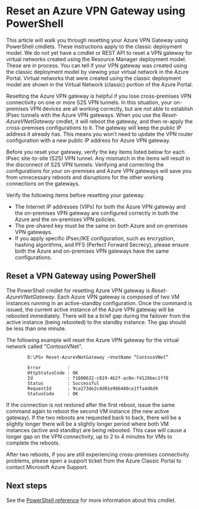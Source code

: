 <properties
   pageTitle="Reset an Azure VPN Gateway | Microsoft Azure"
   description="This article walks you through resetting your Azure VPN Gateway. The article applies to VPN gateways created using the classic deployment model."
   services="vpn-gateway"
   documentationCenter="na"
   authors="cherylmc"
   manager="carolz"
   editor=""
   tags="azure-service-management"/>

<tags
   ms.service="vpn-gateway"
   ms.devlang="na"
   ms.topic="hero-article"
   ms.tgt_pltfrm="na"
   ms.workload="infrastructure-services"
   ms.date="09/16/2015"
   ms.author="cherylmc"/>

# Reset an Azure VPN Gateway using PowerShell


This article will walk you through resetting your Azure VPN Gateway using PowerShell cmdlets. These instructions apply to the classic deployment model.  We do not yet have a cmdlet or REST API to reset a VPN gateway for virtual networks created using the Resource Manager deployment model. These are in process. You can tell if your VPN gateway was created using the classic deployment model by viewing your virtual network in the Azure Portal. Virtual networks that were created using the classic deployment model are shown in the Virtual Network (classic) portion of the Azure Portal.

Resetting the Azure VPN gateway is helpful if you lose cross-premises VPN connectivity on one or more S2S VPN tunnels. In this situation, your on-premises VPN devices are all working correctly, but are not able to establish IPsec tunnels with the Azure VPN gateways. When you use the *Reset-AzureVNetGateway* cmdlet, it will reboot the gateway, and then re-apply the cross-premises configurations to it. The gateway will keep the public IP address it already has. This means you won’t need to update the VPN router configuration with a new public IP address for Azure VPN gateway.  


Before you reset your gateway, verify the key items listed below for each IPsec site-to-site (S2S) VPN tunnel. Any mismatch in the items will result in the disconnect of S2S VPN tunnels. Verifying and correcting the configurations for your on-premises and Azure VPN gateways will save you from unnecessary reboots and disruptions for the other working connections on the gateways.

Verify the following items before resetting your gateway.

- The Internet IP addresses (VIPs) for both the Azure VPN gateway and the on-premises VPN gateway are configured correctly in both the Azure and the on-premises VPN policies.
- The pre-shared key must be the same on both Azure and on-premises VPN gateways.
- If you apply specific IPsec/IKE configuration, such as encryption, hashing algorithms, and PFS (Perfect Forward Secrecy), please ensure both the Azure and on-premises VPN gateways have the same configurations.


## Reset a VPN Gateway using PowerShell

The PowerShell cmdlet for resetting Azure VPN gateway is *Reset-AzureVNetGateway*. Each Azure VPN gateway is composed of two VM instances running in an active-standby configuration. Once the command is issued, the current active instance of the Azure VPN gateway will be rebooted immediately. There will be a brief gap during the failover from the active instance (being rebooted) to the standby instance. The gap should be less than one minute. 

The following example will reset the Azure VPN gateway for the virtual network called "ContosoVNet".
 
            D:\PS> Reset-AzureVNetGateway –VnetName “ContosoVNet” 

            Error          :
            HttpStatusCode : OK
            Id             : f1600632-c819-4b2f-ac0e-f4126bec1ff8
            Status         : Successful
            RequestId      : 9ca273de2c4d01e986480ce1ffa4d6d9
            StatusCode     : OK


If the connection is not restored after the first reboot, issue the same command again to reboot the second VM instance (the new active gateway). If the two reboots are requested back to back, there will be a slightly longer there will be a slightly longer period where both VM instances (active and standby) are being rebooted. This case will cause a longer gap on the VPN connectivity, up to 2 to 4 minutes for VMs to complete the reboots.

After two reboots, if you are still experiencing cross-premises connectivity problems, please open a support ticket from the Azure Classic Portal to contact Microsoft Azure Support.


## Next steps
    
See the [PowerShell reference](https://msdn.microsoft.com/library/azure/mt270366.aspx) for more information about this cmdlet.







